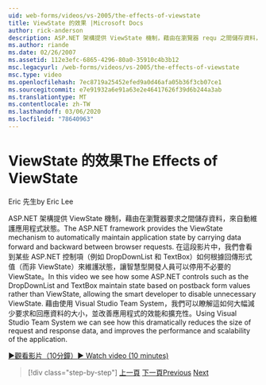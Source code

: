 ```yaml
---
uid: web-forms/videos/vs-2005/the-effects-of-viewstate
title: ViewState 的效果 |Microsoft Docs
author: rick-anderson
description: ASP.NET 架構提供 ViewState 機制，藉由在瀏覽器 requ 之間儲存資料，以自動維護應用程式狀態 。
ms.author: riande
ms.date: 02/26/2007
ms.assetid: 112e3efc-6865-4296-80a0-35910c4b3b12
msc.legacyurl: /web-forms/videos/vs-2005/the-effects-of-viewstate
msc.type: video
ms.openlocfilehash: 7ec8719a25452efed9a0d46afa05b36f3cb07ce1
ms.sourcegitcommit: e7e91932a6e91a63e2e46417626f39d6b244a3ab
ms.translationtype: MT
ms.contentlocale: zh-TW
ms.lasthandoff: 03/06/2020
ms.locfileid: "78640963"
---
```

# <a name="the-effects-of-viewstate"></a><span data-ttu-id="6514a-103">ViewState 的效果</span><span class="sxs-lookup"><span data-stu-id="6514a-103">The Effects of ViewState</span></span>

<span data-ttu-id="6514a-104">Eric 先生</span><span class="sxs-lookup"><span data-stu-id="6514a-104">by Eric Lee</span></span>

<span data-ttu-id="6514a-105">ASP.NET 架構提供 ViewState 機制，藉由在瀏覽器要求之間儲存資料，來自動維護應用程式狀態。</span><span class="sxs-lookup"><span data-stu-id="6514a-105">The ASP.NET framework provides the ViewState mechanism to automatically maintain application state by carrying data forward and backward between browser requests.</span></span> <span data-ttu-id="6514a-106">在這段影片中，我們會看到某些 ASP.NET 控制項（例如 DropDownList 和 TextBox）如何根據回傳形式值（而非 ViewState）來維護狀態，讓智慧型開發人員可以停用不必要的 ViewState。</span><span class="sxs-lookup"><span data-stu-id="6514a-106">In this video we see how some ASP.NET controls such as the DropDownList and TextBox maintain state based on postback form values rather than ViewState, allowing the smart developer to disable unnecessary ViewState.</span></span> <span data-ttu-id="6514a-107">藉由使用 Visual Studio Team System，我們可以瞭解這如何大幅減少要求和回應資料的大小，並改善應用程式的效能和擴充性。</span><span class="sxs-lookup"><span data-stu-id="6514a-107">Using Visual Studio Team System we can see how this dramatically reduces the size of request and response data, and improves the performance and scalability of the application.</span></span>

[<span data-ttu-id="6514a-108">&#9654;觀看影片（10分鐘）</span><span class="sxs-lookup"><span data-stu-id="6514a-108">&#9654; Watch video (10 minutes)</span></span>](https://channel9.msdn.com/Blogs/ASP-NET-Site-Videos/the-effects-of-viewstate)

> [!div class="step-by-step"]
> <span data-ttu-id="6514a-109">[上一頁](using-the-load-test-agent.md)
> [下一頁](how-do-i-integrate-defect-tracking-with-testing.md)</span><span class="sxs-lookup"><span data-stu-id="6514a-109">[Previous](using-the-load-test-agent.md)
[Next](how-do-i-integrate-defect-tracking-with-testing.md)</span></span>
